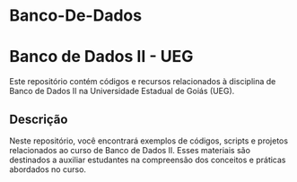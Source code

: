 # Banco-De-Dados
# Banco de Dados II - UEG

Este repositório contém códigos e recursos relacionados à disciplina de Banco de Dados II na Universidade Estadual de Goiás (UEG).

## Descrição

Neste repositório, você encontrará exemplos de códigos, scripts e projetos relacionados ao curso de Banco de Dados II. Esses materiais são destinados a auxiliar estudantes na compreensão dos conceitos e práticas abordados no curso.

